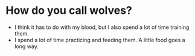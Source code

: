 # How do you call wolves?
- I think it has to do with my blood, but I also spend a lot of time training them.
- I spend a lot of time practicing and feeding them. A little food goes a long way.
